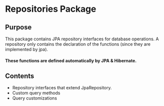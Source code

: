 # Repositories Package

## Purpose
This package contains JPA repository interfaces for database operations.
A repository only contains the declaration of the functions (since they are implemented by jpa).
#### These functions are defined automatically by JPA & Hibernate.

## Contents
- Repository interfaces that extend JpaRepository.
- Custom query methods
- Query customizations